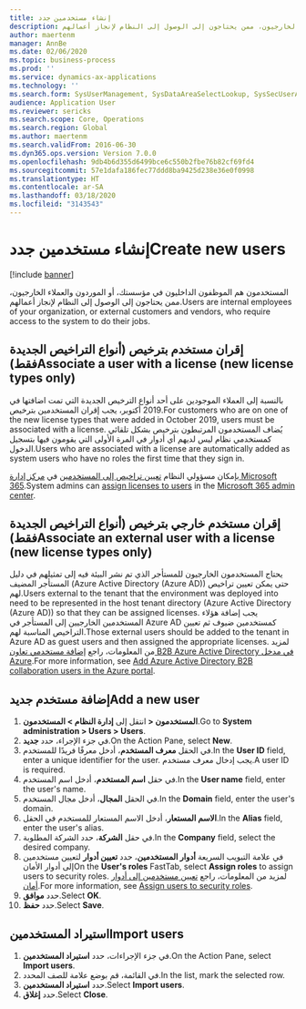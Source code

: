 ```yaml
---
title: إنشاء مستخدمين جدد
description: المستخدمون هم الموظفون الداخليون في مؤسستك، أو الموردون والعملاء الخارجيون، ممن يحتاجون إلى الوصول إلى النظام لإنجاز أعمالهم.
author: maertenm
manager: AnnBe
ms.date: 02/06/2020
ms.topic: business-process
ms.prod: ''
ms.service: dynamics-ax-applications
ms.technology: ''
ms.search.form: SysUserManagement, SysDataAreaSelectLookup, SysSecUserAddRoles, SysUserMSODSUserImport
audience: Application User
ms.reviewer: sericks
ms.search.scope: Core, Operations
ms.search.region: Global
ms.author: maertenm
ms.search.validFrom: 2016-06-30
ms.dyn365.ops.version: Version 7.0.0
ms.openlocfilehash: 9db4b6d355d6499bce6c550b2fbe76b82cf69fd4
ms.sourcegitcommit: 57e1dafa186fec77ddd8ba9425d238e36e0f0998
ms.translationtype: HT
ms.contentlocale: ar-SA
ms.lasthandoff: 03/18/2020
ms.locfileid: "3143543"
---
```

# <a name="create-new-users"></a><span data-ttu-id="d0c2d-103">إنشاء مستخدمين جدد</span><span class="sxs-lookup"><span data-stu-id="d0c2d-103">Create new users</span></span>

[!include [banner](../../includes/banner.md)]

<span data-ttu-id="d0c2d-104">المستخدمون هم الموظفون الداخليون في مؤسستك، أو الموردون والعملاء الخارجيون، ممن يحتاجون إلى الوصول إلى النظام لإنجاز أعمالهم.</span><span class="sxs-lookup"><span data-stu-id="d0c2d-104">Users are internal employees of your organization, or external customers and vendors, who require access to the system to do their jobs.</span></span>

## <a name="associate-a-user-with-a-license-new-license-types-only"></a><span data-ttu-id="d0c2d-105">إقران مستخدم بترخيص (أنواع التراخيص الجديدة فقط)</span><span class="sxs-lookup"><span data-stu-id="d0c2d-105">Associate a user with a license (new license types only)</span></span>
<span data-ttu-id="d0c2d-106">بالنسبة إلى العملاء الموجودين على أحد أنواع الترخيص الجديدة التي تمت اضافتها في 2019 أكتوبر، يجب إقران المستخدمين بترخيص.</span><span class="sxs-lookup"><span data-stu-id="d0c2d-106">For customers who are on one of the new license types that were added in October 2019, users must be associated with a license.</span></span> <span data-ttu-id="d0c2d-107">يُضاف المستخدمون المرتبطون بترخيص بشكل تلقائي كمستخدمي نظام ليس لديهم أي أدوار في المرة الأولى التي يقومون فيها بتسجيل الدخول.</span><span class="sxs-lookup"><span data-stu-id="d0c2d-107">Users who are associated with a license are automatically added as system users who have no roles the first time that they sign in.</span></span>

<span data-ttu-id="d0c2d-108">بإمكان مسؤولي النظام [تعيين تراخيص إلى المستخدمين](https://docs.microsoft.com/office365/admin/subscriptions-and-billing/assign-licenses-to-users?view=o365-worldwide) في [مركز إدارة Microsoft 365](https://docs.microsoft.com/office365/admin/admin-overview/about-the-admin-center?view=o365-worldwide).</span><span class="sxs-lookup"><span data-stu-id="d0c2d-108">System admins can [assign licenses to users](https://docs.microsoft.com/office365/admin/subscriptions-and-billing/assign-licenses-to-users?view=o365-worldwide) in the [Microsoft 365 admin center](https://docs.microsoft.com/office365/admin/admin-overview/about-the-admin-center?view=o365-worldwide).</span></span>

## <a name="associate-an-external-user-with-a-license-new-license-types-only"></a><span data-ttu-id="d0c2d-109">إقران مستخدم خارجي بترخيص (أنواع التراخيص الجديدة فقط)</span><span class="sxs-lookup"><span data-stu-id="d0c2d-109">Associate an external user with a license (new license types only)</span></span>
<span data-ttu-id="d0c2d-110">يحتاج المستخدمون الخارجيون للمستأجر الذي تم نشر البيئة فيه إلى تمثيلهم في دليل المستأجر المضيف (Azure Active Directory (Azure AD)) حتى يمكن تعيين تراخيص لهم.</span><span class="sxs-lookup"><span data-stu-id="d0c2d-110">Users external to the tenant that the environment was deployed into need to be represented in the host tenant directory (Azure Active Directory (Azure AD)) so that they can be assigned licenses.</span></span> <span data-ttu-id="d0c2d-111">يجب إضافة هؤلاء المستخدمين الخارجيين إلى المستأجر في Azure AD كمستخدمين ضيوف ثم تعيين التراخيص المناسبة لهم.</span><span class="sxs-lookup"><span data-stu-id="d0c2d-111">Those external users should be added to the tenant in Azure AD as guest users and then assigned the appropriate licenses.</span></span> <span data-ttu-id="d0c2d-112">لمزيد من المعلومات، راجع [إضافة مستخدمي تعاون B2B Azure Active Directory في مدخل Azure](https://docs.microsoft.com/azure/active-directory/b2b/add-users-administrator).</span><span class="sxs-lookup"><span data-stu-id="d0c2d-112">For more information, see [Add Azure Active Directory B2B collaboration users in the Azure portal](https://docs.microsoft.com/azure/active-directory/b2b/add-users-administrator).</span></span>

## <a name="add-a-new-user"></a><span data-ttu-id="d0c2d-113">إضافة مستخدم جديد</span><span class="sxs-lookup"><span data-stu-id="d0c2d-113">Add a new user</span></span>
1. <span data-ttu-id="d0c2d-114">انتقل إلى **إدارة النظام \> المستخدمون‏‎ \> المستخدمون**.</span><span class="sxs-lookup"><span data-stu-id="d0c2d-114">Go to **System administration \> Users \> Users**.</span></span>
2. <span data-ttu-id="d0c2d-115">في جزء الإجراء، حدد **جديد**.</span><span class="sxs-lookup"><span data-stu-id="d0c2d-115">On the Action Pane, select **New**.</span></span>
3. <span data-ttu-id="d0c2d-116">في الحقل **معرف المستخدم**، أدخل معرفًا فريدًا للمستخدم.</span><span class="sxs-lookup"><span data-stu-id="d0c2d-116">In the **User ID** field, enter a unique identifier for the user.</span></span> <span data-ttu-id="d0c2d-117">يجب إدخال معرف مستخدم.</span><span class="sxs-lookup"><span data-stu-id="d0c2d-117">A user ID is required.</span></span>  
4. <span data-ttu-id="d0c2d-118">في حقل **اسم المستخدم**، أدخل اسم المستخدم‏‎.</span><span class="sxs-lookup"><span data-stu-id="d0c2d-118">In the **User name** field, enter the user's name.</span></span>  
5. <span data-ttu-id="d0c2d-119">في الحقل **المجال**، أدخل مجال المستخدم.</span><span class="sxs-lookup"><span data-stu-id="d0c2d-119">In the **Domain** field, enter the user's domain.</span></span>  
6. <span data-ttu-id="d0c2d-120">في الحقل‏‎ **الاسم المستعار**، أدخل الاسم المستعار للمستخدم.</span><span class="sxs-lookup"><span data-stu-id="d0c2d-120">In the **Alias** field, enter the user's alias.</span></span>  
7. <span data-ttu-id="d0c2d-121">في حقل **الشركة**، حدد الشركة المطلوبة.</span><span class="sxs-lookup"><span data-stu-id="d0c2d-121">In the **Company** field, select the desired company.</span></span> 
8. <span data-ttu-id="d0c2d-122">في علامة التبويب السريعة **أدوار المستخدمين**، حدد **تعيين أدوار** لتعيين مستخدمين إلى أدوار الأمان</span><span class="sxs-lookup"><span data-stu-id="d0c2d-122">On the **User's roles** FastTab, select **Assign roles** to assign users to security roles.</span></span> <span data-ttu-id="d0c2d-123">لمزيد من المعلومات، راجع ‏‫[تعيين مستخدمين إلى أدوار أمان‬](assign-users-security-roles.md).</span><span class="sxs-lookup"><span data-stu-id="d0c2d-123">For more information, see [Assign users to security roles](assign-users-security-roles.md).</span></span>
9. <span data-ttu-id="d0c2d-124">حدد **موافق**.</span><span class="sxs-lookup"><span data-stu-id="d0c2d-124">Select **OK**.</span></span>
10. <span data-ttu-id="d0c2d-125">حدد **حفظ**.</span><span class="sxs-lookup"><span data-stu-id="d0c2d-125">Select **Save**.</span></span>

## <a name="import-users"></a><span data-ttu-id="d0c2d-126">استيراد المستخدمين</span><span class="sxs-lookup"><span data-stu-id="d0c2d-126">Import users</span></span>
1. <span data-ttu-id="d0c2d-127">في جزء الإجراءات، حدد **استيراد المستخدمين‬**.</span><span class="sxs-lookup"><span data-stu-id="d0c2d-127">On the Action Pane, select **Import users**.</span></span>
2. <span data-ttu-id="d0c2d-128">في القائمة، قم بوضع علامة للصف المحدد.</span><span class="sxs-lookup"><span data-stu-id="d0c2d-128">In the list, mark the selected row.</span></span>
3. <span data-ttu-id="d0c2d-129">حدد **استيراد المستخدمين‬**.</span><span class="sxs-lookup"><span data-stu-id="d0c2d-129">Select **Import users**.</span></span>
4. <span data-ttu-id="d0c2d-130">حدد **إغلاق**.</span><span class="sxs-lookup"><span data-stu-id="d0c2d-130">Select **Close**.</span></span>


